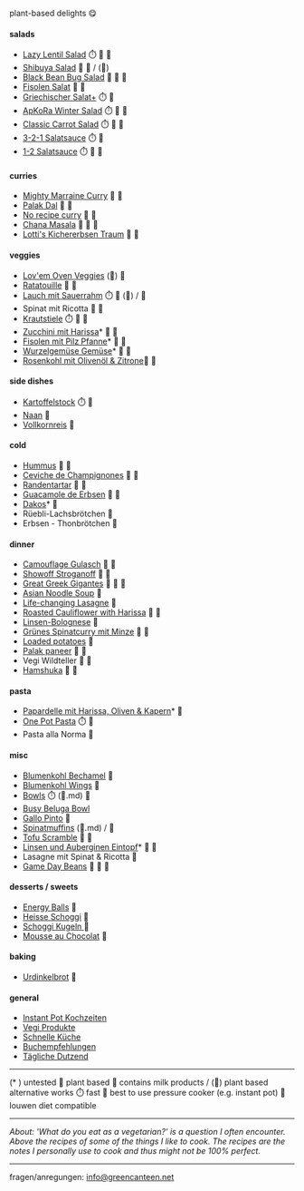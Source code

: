 plant-based delights 😋


#### salads
- [Lazy Lentil Salad](Lazy_Lentil_Salad.md) ⏱️ 🤰 🌿
- [Shibuya Salad](Shibuya_Salad.md) 🤰 🌿 / (🥛)
- [Black Bean Bug Salad](Black_Bean_Bug_Salad.md) 🍲 🤰 🌿
- [Fisolen Salat](Fisolen_Salat.md) 🤰 🌿
- [Griechischer Salat+](Griechischer_Salat_Plus.md) ⏱️ 🥛
- [ApKoRa Winter Salad](ApKora_Winter_Salad.md) ⏱️ 🤰 🌿
- [Classic Carrot Salad](Classic_Carrot_Salad.md) ⏱️ 🤰 🌿
- [3-2-1 Salatsauce](3-2-1_Salatsauce.md) ⏱️ 🌿
- [1-2 Salatsauce](1-2_Salatsauce.md) ⏱️ 🤰 🌿

#### curries
- [Mighty Marraine Curry](Mighty_Marraine_Curry.md) 🤰 🌿
- [Palak Dal](Palak_Dal.md) 🤰 🌿
- [No recipe curry](No_recipe_curry.md) 🤰 🌿
- [Chana Masala](Chana_Masala.md) 🍲 🤰 🌿
- [Lotti's Kichererbsen Traum](Lottis_Kichererbsen_Traum.md) 🤰 🌿

#### veggies
- [Lov'em Oven Veggies](Lovem_Oven_Veggies.md)  (🤰) 🌿
- [Ratatouille](Ratatatouille.md)  🤰 🌿
- [Lauch mit Sauerrahm](Lauch_mit_Sauerrahm.md) ⏱️ 🤰 (🥛) / 🌿
- Spinat mit Ricotta  🤰 🌿
- [Krautstiele](Krautstiele.md) ⏱️ 🤰 🌿
- [Zucchini mit Harissa](Zucchini_Mit_harissa.md)* 🤰 🌿
- [Fisolen mit Pilz Pfanne](Fisolen_mit_Pilz_Pfanne.md)* 🤰 🌿
- [Wurzelgemüse Gemüse](Wurzelgemüse_Gemüse.md)* 🤰 🌿
- [Rosenkohl mit Olivenöl & Zitrone](Rosenkohl_mit_Olivenöl.md)🤰 🌿

#### side dishes 
- [Kartoffelstock](Kartoffelstock.md) ⏱️ 🌿
- [Naan](Naan.md) 🌿
- [Vollkornreis](Vollkornreise.md) 🌿

#### cold
- [Hummus](Hummus.md) 🤰 🌿
- [Ceviche de Champignones](Ceviche_de_Champignones.md) 🤰 🌿
- [Randentartar](Randentartar.md) 🤰 🌿
- [Guacamole de Erbsen](Guacamole_de_Erbsen.md) 🤰 🌿
- [Dakos](Dakos.md)* 🌿
- Rüebli-Lachsbrötchen 🌿
- Erbsen - Thonbrötchen 🌿


#### dinner
- [Camouflage Gulasch](Camouflage_Gulasch.md) 🤰 🌿
- [Showoff Stroganoff](Showoff_Stroganoff.md) 🤰 🌿
- [Great Greek Gigantes](Greak_greek_Gigantes.md) 🍲 🤰 🌿
- [Asian Noodle Soup](Asian_Noodle_Soup.md) 🌿
- [Life-changing Lasagne](Life-changing_Lasagne.md) 🌿
- [Roasted Cauliflower with Harissa](Roasted_Cauliflower_with_Harissa.md) 🤰 🌿
- [Linsen-Bolognese](Linsen-Bolognese.md) 🌿
- [Grünes Spinatcurry mit Minze](Grünes_Spinatcurry_mit_Minze.md) 🤰 🌿
- [Loaded potatoes](Loaded_potatoes.md) 🌿
- [Palak paneer](Palak_Paneer.md) 🤰 🥛
- Vegi Wildteller 🤰 🌿
- [Hamshuka](Hamshuka.md) 🤰 🌿


#### pasta
- [Papardelle mit Harissa, Oliven & Kapern](Papardelle_mit_Harisse_Oliven_kapern.md)* 🌿
- [One Pot Pasta](One_Pot_Pasta.md) ⏱️ 🌿
- Pasta alla Norma 🌿

#### misc
- [Blumenkohl Bechamel](Blumenkohl_bechamel.md) 🌿 
- [Blumenkohl Wings](Blumenkohl_wings.md) 🌿
- [Bowls](Bowls.md) ⏱️ (🤰.md) 🌿
- [Busy Beluga Bowl](Busy_Beluga_bowls.md)
- [Gallo Pinto](Gallo_Pinto.md) 🌿
- [Spinatmuffins](Spinatmuffins.md) (🥛.md) / 🌿
- [Tofu Scramble](Tofu_Scramble.md) 🤰 🌿
- [Linsen und Auberginen Eintopf](Linsen_und_Auberginen_Eintopf.md)* 🤰 🌿
- Lasagne mit Spinat & Ricotta 🌿
- [Game Day Beans](Game_Day_Beans.md) 🍲 🤰 🌿

#### desserts / sweets 
- [Energy Balls](Energy_Balls.md) 🌿
- [Heisse Schoggi](Heisse_Schoggi.md) 🌿
- [Schoggi Kugeln ](Schoggi_Kugeln.md) 🌿
- [Mousse au Chocolat](Mousse_au_Chocolat.md) 🌿

#### baking
- [Urdinkelbrot](Urdinkelbrot.md) 🌿

#### general
- [Instant Pot Kochzeiten](Instant_Pot_kochzeiten.md)
- [Vegi Produkte](Vegi_produkte.md)
- [Schnelle Küche](schnelle_Küche.md)
- [Buchempfehlungen](Buchempfehlungen.md)
- [Tägliche Dutzend](Tägliche_Dutzend.md)




---
(* ) untested 
🌿 plant based
🥛 contains milk products / (🥛) plant based alternative works
⏱️ fast
🍲 best to use pressure cooker (e.g. instant pot)
🤰 louwen diet compatible

---
*About: 'What do you eat as a vegetarian?' is a question I often encounter. Above the recipes of some of the things I like to cook. The recipes are the notes I personally use to cook and thus might not be 100% perfect.*

---


fragen/anregungen: info@greencanteen.net
